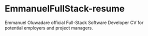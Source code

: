# EmmanuelFullStack-resume
Emmanuel Oluwadare official Full-Stack Software Developer CV for potential employers and project managers.
